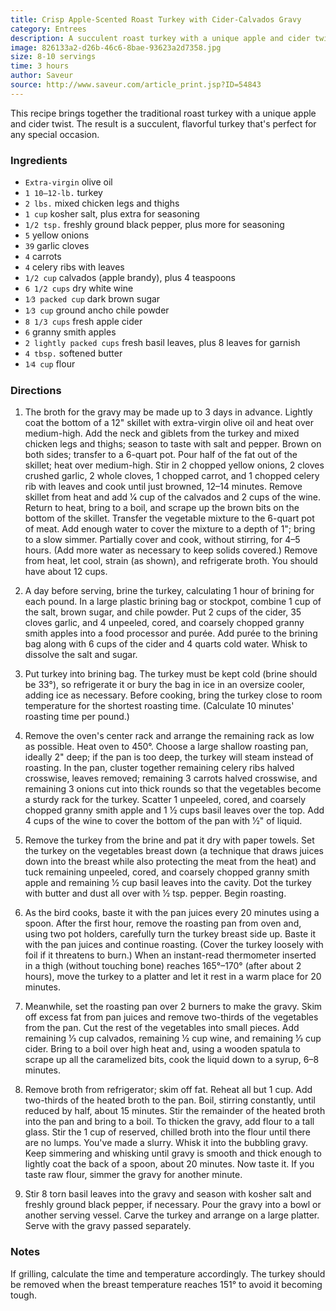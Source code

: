 ```yaml
---
title: Crisp Apple-Scented Roast Turkey with Cider-Calvados Gravy
category: Entrees
description: A succulent roast turkey with a unique apple and cider twist, served with a rich gravy.
image: 826133a2-d26b-46c6-8bae-93623a2d7358.jpg
size: 8-10 servings
time: 3 hours
author: Saveur
source: http://www.saveur.com/article_print.jsp?ID=54843
---
```


This recipe brings together the traditional roast turkey with a unique apple and cider twist. The result is a succulent, flavorful turkey that's perfect for any special occasion.

### Ingredients

* `Extra-virgin` olive oil
* `1 10–12-lb.` turkey
* `2 lbs.` mixed chicken legs and thighs
* `1 cup` kosher salt, plus extra for seasoning
* `1/2 tsp.` freshly ground black pepper, plus more for seasoning
* `5` yellow onions
* `39` garlic cloves
* `4` carrots
* `4` celery ribs with leaves
* `1/2 cup` calvados (apple brandy), plus 4 teaspoons
* `6 1/2 cups` dry white wine
* `1⁄3 packed cup` dark brown sugar
* `1⁄3 cup` ground ancho chile powder
* `8 1/3 cups` fresh apple cider
* `6` granny smith apples
* `2 lightly packed cups` fresh basil leaves, plus 8 leaves for garnish 
* `4 tbsp.` softened butter
* `1⁄4 cup` flour

### Directions

1. The broth for the gravy may be made up to 3 days in advance. Lightly coat the bottom of a 12" skillet with extra-virgin olive oil and heat over medium-high. Add the neck and giblets from the turkey and mixed chicken legs and thighs; season to taste with salt and pepper. Brown on both sides; transfer to a 6-quart pot. Pour half of the fat out of the skillet; heat over medium-high. Stir in 2 chopped yellow onions, 2 cloves crushed garlic, 2 whole cloves, 1 chopped carrot, and 1 chopped celery rib with leaves and cook until just browned, 12–14 minutes. Remove skillet from heat and add 1⁄4 cup of the calvados and 2 cups of the wine. Return to heat, bring to a boil, and scrape up the brown bits on the bottom of the skillet. Transfer the vegetable mixture to the 6-quart pot of meat. Add enough water to cover the mixture to a depth of 1"; bring to a slow simmer. Partially cover and cook, without stirring, for 4–5 hours. (Add more water as necessary to keep solids covered.) Remove from heat, let cool, strain (as shown), and refrigerate broth. You should have about 12 cups.

2. A day before serving, brine the turkey, calculating 1 hour of brining for each pound. In a large plastic brining bag or stockpot, combine 1 cup of the salt, brown sugar, and chile powder. Put 2 cups of the cider, 35 cloves garlic, and 4 unpeeled, cored, and coarsely chopped granny smith apples into a food processor and purée. Add purée to the brining bag along with 6 cups of the cider and 4 quarts cold water. Whisk to dissolve the salt and sugar.

3. Put turkey into brining bag. The turkey must be kept cold (brine should be 33°), so refrigerate it or bury the bag in ice in an oversize cooler, adding ice as necessary. Before cooking, bring the turkey close to room temperature for the shortest roasting time. (Calculate 10 minutes' roasting time per pound.)

4. Remove the oven's center rack and arrange the remaining rack as low as possible. Heat oven to 450°. Choose a large shallow roasting pan, ideally 2" deep; if the pan is too deep, the turkey will steam instead of roasting. In the pan, cluster together remaining celery ribs halved crosswise, leaves removed; remaining 3 carrots halved crosswise, and remaining 3 onions cut into thick rounds so that the vegetables become a sturdy rack for the turkey. Scatter 1 unpeeled, cored, and coarsely chopped granny smith apple and 1 1⁄2 cups basil leaves over the top. Add 4 cups of the wine to cover the bottom of the pan with 1⁄2" of liquid.

5. Remove the turkey from the brine and pat it dry with paper towels. Set the turkey on the vegetables breast down (a technique that draws juices down into the breast while also protecting the meat from the heat) and tuck remaining unpeeled, cored, and coarsely chopped granny smith apple and remaining 1⁄2 cup basil leaves into the cavity. Dot the turkey with butter and dust all over with 1⁄2 tsp. pepper. Begin roasting.

6. As the bird cooks, baste it with the pan juices every 20 minutes using a spoon. After the first hour, remove the roasting pan from oven and, using two pot holders, carefully turn the turkey breast side up. Baste it with the pan juices and continue roasting. (Cover the turkey loosely with foil if it threatens to burn.) When an instant-read thermometer inserted in a thigh (without touching bone) reaches 165°–170° (after about 2 hours), move the turkey to a platter and let it rest in a warm place for 20 minutes.

7. Meanwhile, set the roasting pan over 2 burners to make the gravy. Skim off excess fat from pan juices and remove two-thirds of the vegetables from the pan. Cut the rest of the vegetables into small pieces. Add remaining 1⁄3 cup calvados, remaining 1⁄2 cup wine, and remaining 1⁄3 cup cider. Bring to a boil over high heat and, using a wooden spatula to scrape up all the caramelized bits, cook the liquid down to a syrup, 6–8 minutes.

8. Remove broth from refrigerator; skim off fat. Reheat all but 1 cup. Add two-thirds of the heated broth to the pan. Boil, stirring constantly, until reduced by half, about 15 minutes. Stir the remainder of the heated broth into the pan and bring to a boil. To thicken the gravy, add flour to a tall glass. Stir the 1 cup of reserved, chilled broth into the flour until there are no lumps. You've made a slurry. Whisk it into the bubbling gravy. Keep simmering and whisking until gravy is smooth and thick enough to lightly coat the back of a spoon, about 20 minutes. Now taste it. If you taste raw flour, simmer the gravy for another minute.

9. Stir 8 torn basil leaves into the gravy and season with kosher salt and freshly ground black pepper, if necessary. Pour the gravy into a bowl or another serving vessel. Carve the turkey and arrange on a large platter. Serve with the gravy passed separately.

### Notes

If grilling, calculate the time and temperature accordingly. The turkey should be removed when the breast temperature reaches 151° to avoid it becoming tough.